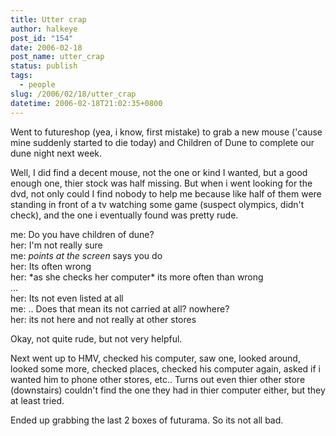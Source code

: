 ```yaml
---
title: Utter crap
author: halkeye
post_id: "154"
date: 2006-02-18
post_name: utter_crap
status: publish
tags:
  - people
slug: /2006/02/18/utter_crap
datetime: 2006-02-18T21:02:35+0800
---
```


Went to futureshop (yea, i know, first mistake) to grab a new mouse ('cause mine suddenly started to die today) and Children of Dune to complete our dune night next week.

Well, I did find a decent mouse, not the one or kind I wanted, but a good enough one, thier stock was half missing. But when i went looking for the dvd, not only could I find nobody to help me because like half of them were standing in front of a tv watching some game (suspect olympics, didn't check), and the one i eventually found was pretty rude.

me: Do you have children of dune?  
her: I'm not really sure  
me: *points at the screen* says you do  
her: Its often wrong  
her: \*as she checks her computer\* its more often than wrong  
...  
her: Its not even listed at all  
me: .. Does that mean its not carried at all? nowhere?  
her: its not here and not really at other stores

Okay, not quite rude, but not very helpful.

Next went up to HMV, checked his computer, saw one, looked around, looked some more, checked places, checked his computer again, asked if i wanted him to phone other stores, etc.. Turns out even thier other store (downstairs) couldn't find the one they had in thier computer either, but they at least tried.

Ended up grabbing the last 2 boxes of futurama. So its not all bad.
